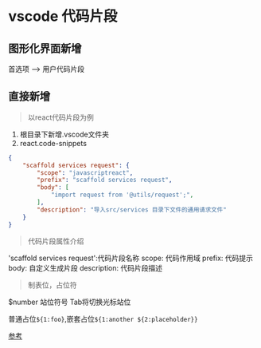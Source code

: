 # vscode 代码片段

## 图形化界面新增

首选项 --> 用户代码片段

## 直接新增

> 以react代码片段为例

1. 根目录下新增.vscode文件夹
2. react.code-snippets

```json
{
    "scaffold services request": {
        "scope": "javascriptreact",
        "prefix": "scaffold services request",
        "body": [
            "import request from '@utils/request';",
        ],
        "description": "导入src/services 目录下文件的通用请求文件"
    }
}
```

>代码片段属性介绍

   'scaffold services request':代码片段名称
    scope: 代码作用域
    prefix: 代码提示
    body: 自定义生成片段
    description: 代码片段描述

>制表位，占位符

$number 站位符号
Tab将切换光标站位

普通占位`${1:foo}`,嵌套占位`${1:another ${2:placeholder}}`


[参考](https://code.visualstudio.com/docs/editor/userdefinedsnippets)